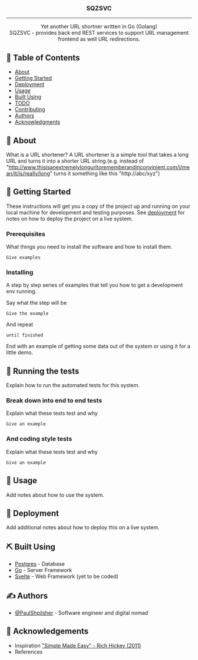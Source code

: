 
<h3 align="center">SQZSVC</h3>

---

<p align="center">
    Yet another URL shortner written in Go (Golang)
    <br> 
    SQZSVC - provides back end REST services to support URL management frontend as well URL redirections.
</p>

## 📝 Table of Contents

- [About](#about)
- [Getting Started](#getting_started)
- [Deployment](#deployment)
- [Usage](#usage)
- [Built Using](#built_using)
- [TODO](../TODO.md)
- [Contributing](../CONTRIBUTING.md)
- [Authors](#authors)
- [Acknowledgments](#acknowledgement)

## 🧐 About <a name = "about"></a>

What is a URL shortener?
A URL shortener is a simple tool that takes a long URL and turns it into a shorter URL string.(e.g. instead of "http://www.thisisanextremelylongurltorememberandinconvinient.com/i/mean/it/is/really/long" turns it something like this "http://abc/xyz")


## 🏁 Getting Started <a name = "getting_started"></a>

These instructions will get you a copy of the project up and running on your local machine for development and testing purposes. See [deployment](#deployment) for notes on how to deploy the project on a live system.

### Prerequisites

What things you need to install the software and how to install them.

```
Give examples
```

### Installing

A step by step series of examples that tell you how to get a development env running.

Say what the step will be

```
Give the example
```

And repeat

```
until finished
```

End with an example of getting some data out of the system or using it for a little demo.

## 🔧 Running the tests <a name = "tests"></a>

Explain how to run the automated tests for this system.

### Break down into end to end tests

Explain what these tests test and why

```
Give an example
```

### And coding style tests

Explain what these tests test and why

```
Give an example
```

## 🎈 Usage <a name="usage"></a>

Add notes about how to use the system.

## 🚀 Deployment <a name = "deployment"></a>

Add additional notes about how to deploy this on a live system.

## ⛏️ Built Using <a name = "built_using"></a>

- [Postgres](https://www.postgresql.org/) - Database
- [Go](https://go.dev/) - Server Framework
- [Svelte](https://svelte.dev/) - Web Framework (yet to be coded)

## ✍️ Authors <a name = "authors"></a>

- [@PaulShpilsher](https://github.com/PaulShpilsher) - Software engineer and digital nomad

## 🎉 Acknowledgements <a name = "acknowledgement"></a>

- Inspiration ["Simple Made Easy" - Rich Hickey (2011)](https://www.youtube.com/watch?v=SxdOUGdseq4)
- References
